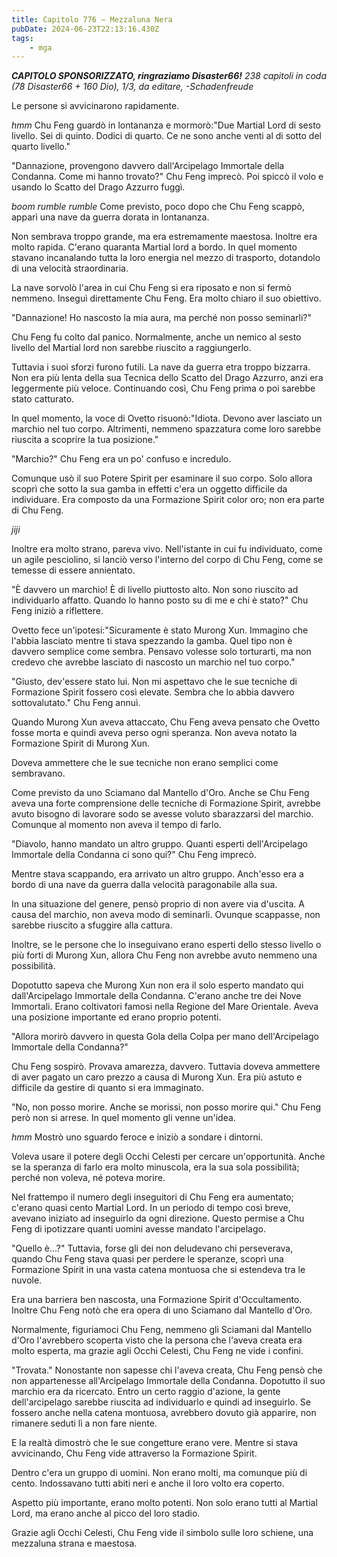 ```yaml
---
title: Capitolo 776 – Mezzaluna Nera
pubDate: 2024-06-23T22:13:16.430Z
tags:
    - mga
---
```



<em><strong>CAPITOLO SPONSORIZZATO, ringraziamo Disaster66!</strong>
238 capitoli in coda (78 Disaster66 + 160 Dio), 1/3,
da editare,
-Schadenfreude</em>


Le persone si avvicinarono rapidamente.


*hmm* Chu Feng guardò in lontananza e mormorò:"Due Martial Lord di sesto livello. Sei di quinto. Dodici di quarto. Ce ne sono anche venti al di sotto del quarto livello."


"Dannazione, provengono davvero dall'Arcipelago Immortale della Condanna. Come mi hanno trovato?" Chu Feng imprecò. Poi spiccò il volo e usando lo Scatto del Drago Azzurro fuggì.


*boom rumble rumble* Come previsto, poco dopo che Chu Feng scappò, apparì una nave da guerra dorata in lontananza.


Non sembrava troppo grande, ma era estremamente maestosa. Inoltre era molto rapida. C'erano quaranta Martial lord a bordo. In quel momento stavano incanalando tutta la loro energia nel mezzo di trasporto, dotandolo di una velocità straordinaria.


La nave sorvolò l'area in cui Chu Feng si era riposato e non si fermò nemmeno. Inseguì direttamente Chu Feng. Era molto chiaro il suo obiettivo.


"Dannazione! Ho nascosto la mia aura, ma perché non posso seminarli?"


Chu Feng fu colto dal panico. Normalmente, anche un nemico al sesto livello del Martial lord non sarebbe riuscito a raggiungerlo.


Tuttavia i suoi sforzi furono futili. La nave da guerra etra troppo bizzarra. Non era più lenta della sua Tecnica dello Scatto del Drago Azzurro, anzi era leggermente più veloce. Continuando così, Chu Feng prima o poi sarebbe stato catturato.


In quel momento, la voce di Ovetto risuonò:"Idiota. Devono aver lasciato un marchio nel tuo corpo. Altrimenti, nemmeno spazzatura come loro sarebbe riuscita a scoprire la tua posizione."


"Marchio?" Chu Feng era un po' confuso e incredulo.


Comunque usò il suo Potere Spirit per esaminare il suo corpo. Solo allora scoprì che sotto la sua gamba in effetti c'era un oggetto difficile da individuare. Era composto da una Formazione Spirit color oro; non era parte di Chu Feng.


*jiji*


Inoltre era molto strano, pareva vivo. Nell'istante in cui fu individuato, come un agile pesciolino, si lanciò verso l'interno del corpo di Chu Feng, come se temesse di essere annientato.


"È davvero un marchio! È di livello piuttosto alto. Non sono riuscito ad individuarlo affatto. Quando lo hanno posto su di me e chi è stato?" Chu Feng iniziò a riflettere.


Ovetto fece un'ipotesi:"Sicuramente è stato Murong Xun. Immagino che l'abbia lasciato mentre ti stava spezzando la gamba. Quel tipo non è davvero semplice come sembra. Pensavo volesse solo torturarti, ma non credevo che avrebbe lasciato di nascosto un marchio nel tuo corpo."


"Giusto, dev'essere stato lui. Non mi aspettavo che le sue tecniche di Formazione Spirit fossero così elevate. Sembra che lo abbia davvero sottovalutato." Chu Feng annuì.


Quando Murong Xun aveva attaccato, Chu Feng aveva pensato che Ovetto fosse morta e quindi aveva perso ogni speranza. Non aveva notato la Formazione Spirit di Murong Xun.


Doveva ammettere che le sue tecniche non erano semplici come sembravano.


Come previsto da uno Sciamano dal Mantello d'Oro. Anche se Chu Feng aveva una forte comprensione delle tecniche di Formazione Spirit, avrebbe avuto bisogno di lavorare sodo se avesse voluto sbarazzarsi del marchio. Comunque al momento non aveva il tempo di farlo.


"Diavolo, hanno mandato un altro gruppo. Quanti esperti dell'Arcipelago Immortale della Condanna ci sono qui?" Chu Feng imprecò.


Mentre stava scappando, era arrivato un altro gruppo. Anch'esso era a bordo di una nave da guerra dalla velocità paragonabile alla sua.


In una situazione del genere, pensò proprio di non avere via d'uscita. A causa del marchio, non aveva modo di seminarli. Ovunque scappasse, non sarebbe riuscito a sfuggire alla cattura.


Inoltre, se le persone che lo inseguivano erano esperti dello stesso livello o più forti di Murong Xun, allora Chu Feng non avrebbe avuto nemmeno una possibilità.


Dopotutto sapeva che Murong Xun non era il solo esperto mandato qui dall'Arcipelago Immortale della Condanna. C'erano anche tre dei Nove Immortali. Erano coltivatori famosi nella Regione del Mare Orientale. Aveva una posizione importante ed erano proprio potenti.


"Allora morirò davvero in questa Gola della Colpa per mano dell'Arcipelago Immortale della Condanna?"


Chu Feng sospirò. Provava amarezza, davvero. Tuttavia doveva ammettere di aver pagato un caro prezzo a causa di Murong Xun. Era più astuto e difficile da gestire di quanto si era immaginato.


"No, non posso morire. Anche se morissi, non posso morire qui." Chu Feng però non si arrese. In quel momento gli venne un'idea.


*hmm* Mostrò uno sguardo feroce e iniziò a sondare i dintorni.


Voleva usare il potere degli Occhi Celesti per cercare un'opportunità. Anche se la speranza di farlo era molto minuscola, era la sua sola possibilità; perché non voleva, né poteva morire.


Nel frattempo il numero degli inseguitori di Chu Feng era aumentato; c'erano quasi cento Martial Lord. In un periodo di tempo così breve, avevano iniziato ad inseguirlo da ogni direzione. Questo permise a Chu Feng di ipotizzare quanti uomini avesse mandato l'arcipelago.


"Quello è...?" Tuttavia, forse gli dei non deludevano chi perseverava, quando Chu Feng stava quasi per perdere le speranze, scoprì una Formazione Spirit in una vasta catena montuosa che si estendeva tra le nuvole.


Era una barriera ben nascosta, una Formazione Spirit d'Occultamento. Inoltre Chu Feng notò che era opera di uno Sciamano dal Mantello d'Oro.


Normalmente, figuriamoci Chu Feng, nemmeno gli Sciamani dal Mantello d'Oro l'avrebbero scoperta visto che la persona che l'aveva creata era molto esperta, ma grazie agli Occhi Celesti, Chu Feng ne vide i confini.


"Trovata." Nonostante non sapesse chi l'aveva creata, Chu Feng pensò che non appartenesse all'Arcipelago Immortale della Condanna. Dopotutto il suo marchio era da ricercato. Entro un certo raggio d'azione, la gente dell'arcipelago sarebbe riuscita ad individuarlo e quindi ad inseguirlo. Se fossero anche nella catena montuosa, avrebbero dovuto già apparire, non rimanere seduti lì a non fare niente.


E la realtà dimostrò che le sue congetture erano vere. Mentre si stava avvicinando, Chu Feng vide attraverso la Formazione Spirit.


Dentro c'era un gruppo di uomini. Non erano molti, ma comunque più di cento. Indossavano tutti abiti neri e anche il loro volto era coperto.


Aspetto più importante, erano molto potenti. Non solo erano tutti al Martial Lord, ma erano anche al picco del loro stadio.


Grazie agli Occhi Celesti, Chu Feng vide il simbolo sulle loro schiene, una mezzaluna strana e maestosa.
                                


                                



